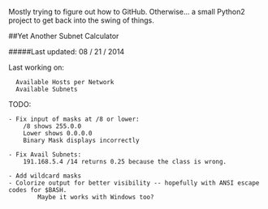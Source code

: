 Mostly trying to figure out how to GitHub.
Otherwise... a small Python2 project to get back into the swing of things.


##Yet Another Subnet Calculator


#####Last updated:   08 / 21 / 2014



  Last working on:

      Available Hosts per Network
      Available Subnets

  TODO:
  
    - Fix input of masks at /8 or lower:
        /8 shows 255.0.0
        Lower shows 0.0.0.0
        Binary Mask displays incorrectly

    - Fix Avail Subnets:
        191.168.5.4 /14 returns 0.25 because the class is wrong.

    - Add wildcard masks
    - Colorize output for better visibility -- hopefully with ANSI escape codes for $BASH.
            Maybe it works with Windows too?
